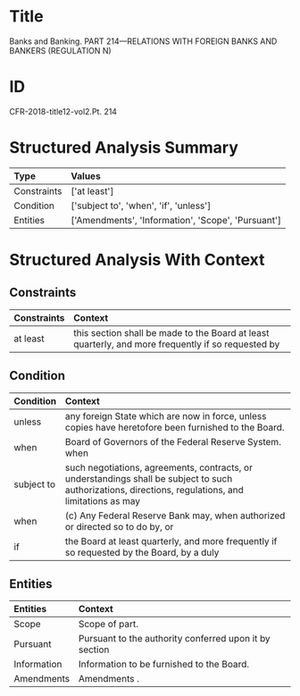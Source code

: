 # Title

 Banks and Banking. PART 214—RELATIONS WITH FOREIGN BANKS AND BANKERS (REGULATION N)


# ID

 CFR-2018-title12-vol2.Pt. 214


# Structured Analysis Summary

| Type        | Values                                             |
|:------------|:---------------------------------------------------|
| Constraints | ['at least']                                       |
| Condition   | ['subject to', 'when', 'if', 'unless']             |
| Entities    | ['Amendments', 'Information', 'Scope', 'Pursuant'] |


# Structured Analysis With Context

 


## Constraints

| Constraints   | Context                                                                                            |
|:--------------|:---------------------------------------------------------------------------------------------------|
| at least      | this section shall be made to the Board at least quarterly, and more frequently if so requested by |


## Condition

| Condition   | Context                                                                                                                                              |
|:------------|:-----------------------------------------------------------------------------------------------------------------------------------------------------|
| unless      | any foreign State which are now in force, unless  copies have heretofore been furnished to the Board.                                                |
| when        | Board of Governors of the Federal Reserve System. when                                                                                               |
| subject to  | such negotiations, agreements, contracts, or understandings shall be subject to such authorizations, directions, regulations, and limitations as may |
| when        | (c) Any Federal Reserve Bank may,  when authorized or directed so to do by, or                                                                       |
| if          | the Board at least quarterly, and more frequently if so requested by the Board, by a duly                                                            |


## Entities

| Entities    | Context                                                |
|:------------|:-------------------------------------------------------|
| Scope       | Scope  of part.                                        |
| Pursuant    | Pursuant to the authority conferred upon it by section |
| Information | Information  to be furnished to the Board.             |
| Amendments  | Amendments .                                           |


